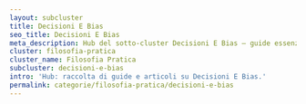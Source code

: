 ```yaml
---
layout: subcluster
title: Decisioni E Bias
seo_title: Decisioni E Bias
meta_description: Hub del sotto-cluster Decisioni E Bias — guide essenziali e articoli.
cluster: filosofia-pratica
cluster_name: Filosofia Pratica
subcluster: decisioni-e-bias
intro: 'Hub: raccolta di guide e articoli su Decisioni E Bias.'
permalink: categorie/filosofia-pratica/decisioni-e-bias
---
```


